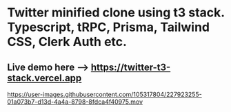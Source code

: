 # Twitter minified clone using t3 stack. Typescript, tRPC, Prisma, Tailwind CSS, Clerk Auth etc. 

## Live demo here --> https://twitter-t3-stack.vercel.app

https://user-images.githubusercontent.com/105317804/227923255-01a073b7-d13d-4a4a-8798-8fdca4f40975.mov

